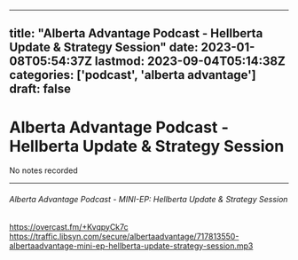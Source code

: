 
---
title: "Alberta Advantage Podcast - Hellberta Update & Strategy Session"
date: 2023-01-08T05:54:37Z
lastmod: 2023-09-04T05:14:38Z
categories: ['podcast', 'alberta advantage']
draft: false
---


# Alberta Advantage Podcast - Hellberta Update & Strategy Session

No notes recorded

- - -
###### Alberta Advantage Podcast - MINI-EP: Hellberta Update & Strategy Session

https://overcast.fm/+KvqpyCk7c  
https://traffic.libsyn.com/secure/albertaadvantage/717813550-albertaadvantage-mini-ep-hellberta-update-strategy-session.mp3

<!-- #public #podcast #alberta advantage# -->

<!-- {BearID:CD827A10-5C56-4166-82D3-4BA47E6CCF9B-28016-00002D97DCDF9CCC} -->

